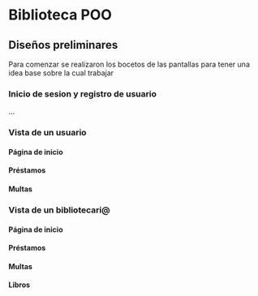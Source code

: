 # Biblioteca POO
## Diseños preliminares
Para comenzar se realizaron los bocetos de las pantallas para tener una idea base sobre la cual trabajar
### Inicio de sesion y registro de usuario
...
### Vista de un usuario
#### Página de inicio

#### Préstamos

#### Multas

### Vista de un bibliotecari@
#### Página de inicio

#### Préstamos

#### Multas

#### Libros